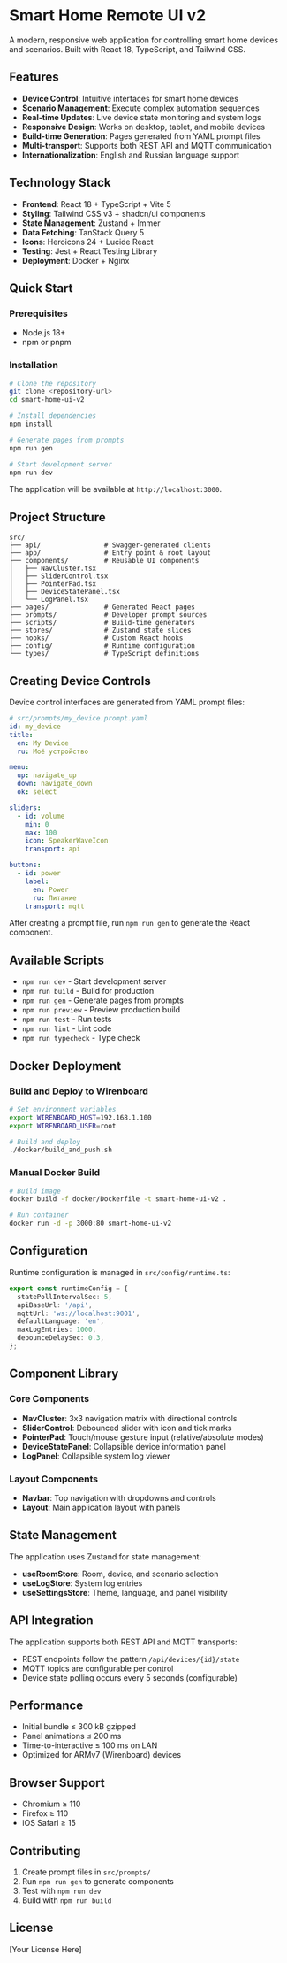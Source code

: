 # Smart Home Remote UI v2

A modern, responsive web application for controlling smart home devices and scenarios. Built with React 18, TypeScript, and Tailwind CSS.

## Features

- **Device Control**: Intuitive interfaces for smart home devices
- **Scenario Management**: Execute complex automation sequences
- **Real-time Updates**: Live device state monitoring and system logs
- **Responsive Design**: Works on desktop, tablet, and mobile devices
- **Build-time Generation**: Pages generated from YAML prompt files
- **Multi-transport**: Supports both REST API and MQTT communication
- **Internationalization**: English and Russian language support

## Technology Stack

- **Frontend**: React 18 + TypeScript + Vite 5
- **Styling**: Tailwind CSS v3 + shadcn/ui components
- **State Management**: Zustand + Immer
- **Data Fetching**: TanStack Query 5
- **Icons**: Heroicons 24 + Lucide React
- **Testing**: Jest + React Testing Library
- **Deployment**: Docker + Nginx

## Quick Start

### Prerequisites

- Node.js 18+ 
- npm or pnpm

### Installation

```bash
# Clone the repository
git clone <repository-url>
cd smart-home-ui-v2

# Install dependencies
npm install

# Generate pages from prompts
npm run gen

# Start development server
npm run dev
```

The application will be available at `http://localhost:3000`.

## Project Structure

```
src/
├── api/                # Swagger-generated clients
├── app/                # Entry point & root layout
├── components/         # Reusable UI components
│   ├── NavCluster.tsx
│   ├── SliderControl.tsx
│   ├── PointerPad.tsx
│   ├── DeviceStatePanel.tsx
│   └── LogPanel.tsx
├── pages/              # Generated React pages
├── prompts/            # Developer prompt sources
├── scripts/            # Build-time generators
├── stores/             # Zustand state slices
├── hooks/              # Custom React hooks
├── config/             # Runtime configuration
└── types/              # TypeScript definitions
```

## Creating Device Controls

Device control interfaces are generated from YAML prompt files:

```yaml
# src/prompts/my_device.prompt.yaml
id: my_device
title:
  en: My Device
  ru: Моё устройство

menu:
  up: navigate_up
  down: navigate_down
  ok: select

sliders:
  - id: volume
    min: 0
    max: 100
    icon: SpeakerWaveIcon
    transport: api

buttons:
  - id: power
    label:
      en: Power
      ru: Питание
    transport: mqtt
```

After creating a prompt file, run `npm run gen` to generate the React component.

## Available Scripts

- `npm run dev` - Start development server
- `npm run build` - Build for production
- `npm run gen` - Generate pages from prompts
- `npm run preview` - Preview production build
- `npm run test` - Run tests
- `npm run lint` - Lint code
- `npm run typecheck` - Type check

## Docker Deployment

### Build and Deploy to Wirenboard

```bash
# Set environment variables
export WIRENBOARD_HOST=192.168.1.100
export WIRENBOARD_USER=root

# Build and deploy
./docker/build_and_push.sh
```

### Manual Docker Build

```bash
# Build image
docker build -f docker/Dockerfile -t smart-home-ui-v2 .

# Run container
docker run -d -p 3000:80 smart-home-ui-v2
```

## Configuration

Runtime configuration is managed in `src/config/runtime.ts`:

```typescript
export const runtimeConfig = {
  statePollIntervalSec: 5,
  apiBaseUrl: '/api',
  mqttUrl: 'ws://localhost:9001',
  defaultLanguage: 'en',
  maxLogEntries: 1000,
  debounceDelaySec: 0.3,
};
```

## Component Library

### Core Components

- **NavCluster**: 3x3 navigation matrix with directional controls
- **SliderControl**: Debounced slider with icon and tick marks
- **PointerPad**: Touch/mouse gesture input (relative/absolute modes)
- **DeviceStatePanel**: Collapsible device information panel
- **LogPanel**: Collapsible system log viewer

### Layout Components

- **Navbar**: Top navigation with dropdowns and controls
- **Layout**: Main application layout with panels

## State Management

The application uses Zustand for state management:

- **useRoomStore**: Room, device, and scenario selection
- **useLogStore**: System log entries
- **useSettingsStore**: Theme, language, and panel visibility

## API Integration

The application supports both REST API and MQTT transports:

- REST endpoints follow the pattern `/api/devices/{id}/state`
- MQTT topics are configurable per control
- Device state polling occurs every 5 seconds (configurable)

## Performance

- Initial bundle ≤ 300 kB gzipped
- Panel animations ≤ 200 ms
- Time-to-interactive ≤ 100 ms on LAN
- Optimized for ARMv7 (Wirenboard) devices

## Browser Support

- Chromium ≥ 110
- Firefox ≥ 110  
- iOS Safari ≥ 15

## Contributing

1. Create prompt files in `src/prompts/`
2. Run `npm run gen` to generate components
3. Test with `npm run dev`
4. Build with `npm run build`

## License

[Your License Here] 